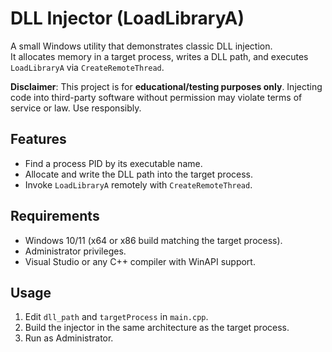 # DLL Injector (LoadLibraryA)

A small Windows utility that demonstrates classic DLL injection.  
It allocates memory in a target process, writes a DLL path, and executes `LoadLibraryA` via `CreateRemoteThread`.

**Disclaimer**: This project is for **educational/testing purposes only**. Injecting code into third-party software without permission may violate terms of service or law. Use responsibly.

## Features
- Find a process PID by its executable name.
- Allocate and write the DLL path into the target process.
- Invoke `LoadLibraryA` remotely with `CreateRemoteThread`.

## Requirements
- Windows 10/11 (x64 or x86 build matching the target process).
- Administrator privileges.
- Visual Studio or any C++ compiler with WinAPI support.

## Usage
1. Edit `dll_path` and `targetProcess` in `main.cpp`.
2. Build the injector in the same architecture as the target process.
3. Run as Administrator.

